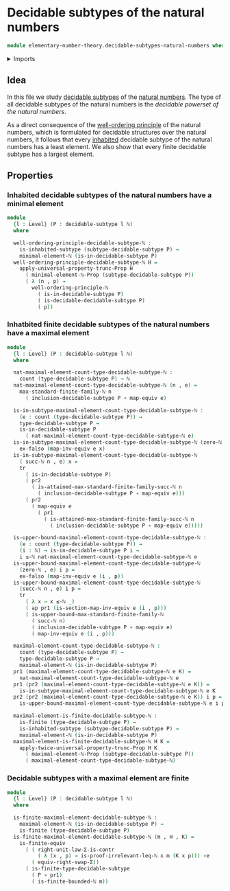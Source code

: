 # Decidable subtypes of the natural numbers

```agda
module elementary-number-theory.decidable-subtypes-natural-numbers where
```

<details><summary>Imports</summary>

```agda
open import elementary-number-theory.bounded-natural-numbers
open import elementary-number-theory.inequality-natural-numbers
open import elementary-number-theory.maximal-structured-natural-numbers
open import elementary-number-theory.maximum-natural-numbers
open import elementary-number-theory.minimal-structured-natural-numbers
open import elementary-number-theory.natural-numbers
open import elementary-number-theory.well-ordering-principle-natural-numbers

open import foundation.action-on-identifications-functions
open import foundation.decidable-subtypes
open import foundation.dependent-pair-types
open import foundation.empty-types
open import foundation.equivalences
open import foundation.function-types
open import foundation.inhabited-subtypes
open import foundation.propositional-truncations
open import foundation.propositions
open import foundation.transport-along-identifications
open import foundation.type-arithmetic-dependent-pair-types
open import foundation.universe-levels

open import univalent-combinatorics.counting
open import univalent-combinatorics.dependent-pair-types
open import univalent-combinatorics.finite-types
open import univalent-combinatorics.standard-finite-types
open import univalent-combinatorics.decidable-subtypes
```

</details>

## Idea

In this file we study [decidable subtypes](foundation.decidable-subtypes.md) of
the [natural numbers](elementary-number-theory.natural-numbers.md). The type of
all decidable subtypes of the natural numbers is the _decidable powerset of the
natural numbers_.

As a direct consequence of the
[well-ordering principle](elementary-number-theory.well-ordering-principle-natural-numbers.md)
of the natural numbers, which is formulated for decidable structures over the
natural numbers, it follows that every
[inhabited](foundation.inhabited-subtypes.md) decidable subtype of the natural
numbers has a least element. We also show that every finite decidable subtype
has a largest element.

## Properties

### Inhabited decidable subtypes of the natural numbers have a minimal element

```agda
module _
  {l : Level} (P : decidable-subtype l ℕ)
  where

  well-ordering-principle-decidable-subtype-ℕ :
    is-inhabited-subtype (subtype-decidable-subtype P) →
    minimal-element-ℕ (is-in-decidable-subtype P)
  well-ordering-principle-decidable-subtype-ℕ H =
    apply-universal-property-trunc-Prop H
      ( minimal-element-ℕ-Prop (subtype-decidable-subtype P))
      ( λ (n , p) →
        well-ordering-principle-ℕ
          ( is-in-decidable-subtype P)
          ( is-decidable-decidable-subtype P)
          ( p))
```

### Inhatbited finite decidable subtypes of the natural numbers have a maximal element

```agda
module _
  {l : Level} (P : decidable-subtype l ℕ)
  where

  nat-maximal-element-count-type-decidable-subtype-ℕ :
    count (type-decidable-subtype P) → ℕ
  nat-maximal-element-count-type-decidable-subtype-ℕ (n , e) =
    max-standard-finite-family-ℕ n
      ( inclusion-decidable-subtype P ∘ map-equiv e)

  is-in-subtype-maximal-element-count-type-decidable-subtype-ℕ :
    (e : count (type-decidable-subtype P)) →
    type-decidable-subtype P →
    is-in-decidable-subtype P
      ( nat-maximal-element-count-type-decidable-subtype-ℕ e)
  is-in-subtype-maximal-element-count-type-decidable-subtype-ℕ (zero-ℕ , e) x =
    ex-falso (map-inv-equiv e x)
  is-in-subtype-maximal-element-count-type-decidable-subtype-ℕ
    ( succ-ℕ n , e) x =
    tr
      ( is-in-decidable-subtype P)
      ( pr2
        ( is-attained-max-standard-finite-family-succ-ℕ n
          ( inclusion-decidable-subtype P ∘ map-equiv e)))
      ( pr2
        ( map-equiv e
          ( pr1
            ( is-attained-max-standard-finite-family-succ-ℕ n
              ( inclusion-decidable-subtype P ∘ map-equiv e)))))

  is-upper-bound-maximal-element-count-type-decidable-subtype-ℕ :
    (e : count (type-decidable-subtype P)) →
    (i : ℕ) → is-in-decidable-subtype P i →
    i ≤-ℕ nat-maximal-element-count-type-decidable-subtype-ℕ e
  is-upper-bound-maximal-element-count-type-decidable-subtype-ℕ
    (zero-ℕ , e) i p =
    ex-falso (map-inv-equiv e (i , p))
  is-upper-bound-maximal-element-count-type-decidable-subtype-ℕ
    (succ-ℕ n , e) i p =
    tr
      ( λ x → x ≤-ℕ _)
      ( ap pr1 (is-section-map-inv-equiv e (i , p)))
      ( is-upper-bound-max-standard-finite-family-ℕ
        ( succ-ℕ n)
        ( inclusion-decidable-subtype P ∘ map-equiv e)
        ( map-inv-equiv e (i , p)))

  maximal-element-count-type-decidable-subtype-ℕ :
    count (type-decidable-subtype P) →
    type-decidable-subtype P →
    maximal-element-ℕ (is-in-decidable-subtype P)
  pr1 (maximal-element-count-type-decidable-subtype-ℕ e K) =
    nat-maximal-element-count-type-decidable-subtype-ℕ e
  pr1 (pr2 (maximal-element-count-type-decidable-subtype-ℕ e K)) =
    is-in-subtype-maximal-element-count-type-decidable-subtype-ℕ e K
  pr2 (pr2 (maximal-element-count-type-decidable-subtype-ℕ e K)) i p =
    is-upper-bound-maximal-element-count-type-decidable-subtype-ℕ e i p

  maximal-element-is-finite-decidable-subtype-ℕ :
    is-finite (type-decidable-subtype P) →
    is-inhabited-subtype (subtype-decidable-subtype P) →
    maximal-element-ℕ (is-in-decidable-subtype P)
  maximal-element-is-finite-decidable-subtype-ℕ H K =
    apply-twice-universal-property-trunc-Prop H K
      ( maximal-element-ℕ-Prop (subtype-decidable-subtype P))
      ( maximal-element-count-type-decidable-subtype-ℕ)
```

### Decidable subtypes with a maximal element are finite

```agda
module _
  {l : Level} (P : decidable-subtype l ℕ)
  where

  is-finite-maximal-element-decidable-subtype-ℕ :
    maximal-element-ℕ (is-in-decidable-subtype P) →
    is-finite (type-decidable-subtype P)
  is-finite-maximal-element-decidable-subtype-ℕ (m , H , K) =
    is-finite-equiv
      ( ( right-unit-law-Σ-is-contr
          ( λ (x , p) → is-proof-irrelevant-leq-ℕ x m (K x p))) ∘e
        ( equiv-right-swap-Σ))
      ( is-finite-type-decidable-subtype
        ( P ∘ pr1)
        ( is-finite-bounded-ℕ m))
```
